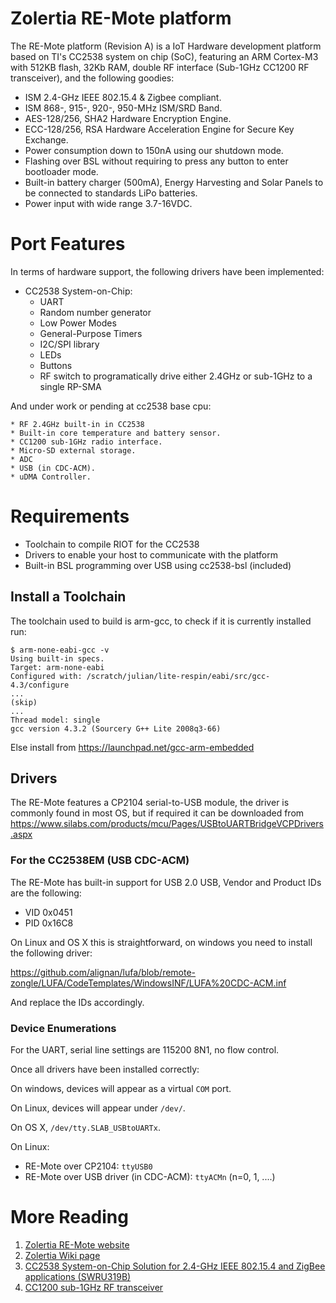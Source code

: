 Zolertia RE-Mote platform
============================================

The RE-Mote platform (Revision A) is a IoT Hardware development platform based
on TI's CC2538 system on chip (SoC), featuring an ARM Cortex-M3 with 512KB
flash, 32Kb RAM, double RF interface (Sub-1GHz CC1200 RF transceiver), and the
following goodies:

* ISM 2.4-GHz IEEE 802.15.4 & Zigbee compliant.
* ISM 868-, 915-, 920-, 950-MHz ISM/SRD Band.
* AES-128/256, SHA2 Hardware Encryption Engine.
* ECC-128/256, RSA Hardware Acceleration Engine for Secure Key Exchange.
* Power consumption down to 150nA using our shutdown mode.
* Flashing over BSL without requiring to press any button to enter bootloader mode.
* Built-in battery charger (500mA), Energy Harvesting and Solar Panels to be connected to standards LiPo batteries.
* Power input with wide range 3.7-16VDC.

Port Features
=============
In terms of hardware support, the following drivers have been implemented:

  * CC2538 System-on-Chip:
    * UART
    * Random number generator
    * Low Power Modes
    * General-Purpose Timers
    * I2C/SPI library
    * LEDs
    * Buttons
    * RF switch to programatically drive either 2.4GHz or sub-1GHz to a single RP-SMA

And under work or pending at cc2538 base cpu:

    * RF 2.4GHz built-in in CC2538
    * Built-in core temperature and battery sensor.
    * CC1200 sub-1GHz radio interface.
    * Micro-SD external storage.
    * ADC
    * USB (in CDC-ACM).
    * uDMA Controller.

Requirements
============

 * Toolchain to compile RIOT for the CC2538
 * Drivers to enable your host to communicate with the platform
 * Built-in BSL programming over USB using cc2538-bsl (included)


Install a Toolchain
-------------------
The toolchain used to build is arm-gcc, to check if it is currently installed run:

    $ arm-none-eabi-gcc -v
    Using built-in specs.
    Target: arm-none-eabi
    Configured with: /scratch/julian/lite-respin/eabi/src/gcc-4.3/configure
    ...
    (skip)
    ...
    Thread model: single
    gcc version 4.3.2 (Sourcery G++ Lite 2008q3-66)

Else install from <https://launchpad.net/gcc-arm-embedded>


Drivers
-------
The RE-Mote features a CP2104 serial-to-USB module, the driver is commonly found in most OS, but if required it can be downloaded
from <https://www.silabs.com/products/mcu/Pages/USBtoUARTBridgeVCPDrivers.aspx>


### For the CC2538EM (USB CDC-ACM)
The RE-Mote has built-in support for USB 2.0 USB, Vendor and Product IDs are the following:

  * VID 0x0451
  * PID 0x16C8

On Linux and OS X this is straightforward, on windows you need to install the following driver:

<https://github.com/alignan/lufa/blob/remote-zongle/LUFA/CodeTemplates/WindowsINF/LUFA%20CDC-ACM.inf>

And replace the IDs accordingly.

### Device Enumerations
For the UART, serial line settings are 115200 8N1, no flow control.

Once all drivers have been installed correctly:

On windows, devices will appear as a virtual `COM` port.

On Linux, devices will appear under `/dev/`.

On OS X, `/dev/tty.SLAB_USBtoUARTx`.

On Linux:

* RE-Mote over CP2104: `ttyUSB0`
* RE-Mote over USB driver (in CDC-ACM): `ttyACMn` (n=0, 1, ....)

More Reading
============
1. [Zolertia RE-Mote website][remote-site]
2. [Zolertia Wiki page][zolertia-wiki]
2. [CC2538 System-on-Chip Solution for 2.4-GHz IEEE 802.15.4 and ZigBee applications (SWRU319B)][cc2538]
3. [CC1200 sub-1GHz RF transceiver][cc1200]

[remote-site]: http://www.zolertia.io/products "Zolertia RE-Mote"
[zolertia-wiki]: https://github.com/Zolertia/Resources/wiki
[cc1200]: http://www.ti.com/product/cc1200     "CC1200"
[cc2538]: http://www.ti.com/product/cc2538     "CC2538"
